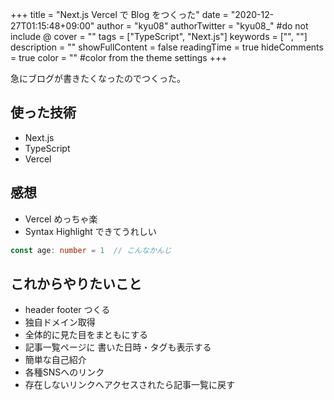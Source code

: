 +++
title = "Next.js Vercel で Blog をつくった"
date = "2020-12-27T01:15:48+09:00"
author = "kyu08"
authorTwitter = "kyu08_" #do not include @
cover = ""
tags = ["TypeScript", "Next.js"]
keywords = ["", ""]
description = ""
showFullContent = false
readingTime = true
hideComments = true
color = "" #color from the theme settings
+++

急にブログが書きたくなったのでつくった。
## 使った技術
- Next.js
- TypeScript
- Vercel

## 感想
- Vercel めっちゃ楽
- Syntax Highlight できてうれしい
```typescript
const age: number = 1  // こんなかんじ
```

## これからやりたいこと
- header footer つくる
- 独自ドメイン取得
- 全体的に見た目をまともにする
- 記事一覧ページに 書いた日時・タグも表示する
- 簡単な自己紹介
- 各種SNSへのリンク
- 存在しないリンクへアクセスされたら記事一覧に戻す
